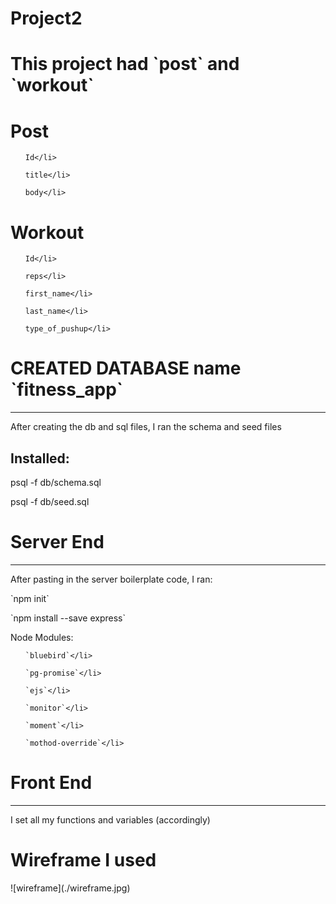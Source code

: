 # Project2

<h1>This project had `post` and `workout`</h1>

<h1>Post</h1>

<ul>
    
    Id</li>
    
    title</li>
    
    body</li>
</ul>

<h1>Workout</h1>
<ul>
    
    Id</li>
    
    reps</li>
    
    first_name</li>
    
    last_name</li>
    
    type_of_pushup</li>
</ul>
    
<h1>CREATED DATABASE name `fitness_app`</h1>
<hr>
    <p>After creating the db and sql files, I ran the schema and seed files</p>
<h2>Installed:</h2>
    <p>psql -f db/schema.sql</p>
    <p>psql -f db/seed.sql</p>

<h1>Server End</h1>
<hr>
    <p>After pasting in the server boilerplate code, I ran:</p>
    <p>`npm init`</p>
    <p>`npm install --save express`</p>
    <p>Node Modules:</p>
<ul>
    
    `bluebird`</li>
    
    `pg-promise`</li>
    
    `ejs`</li>
    
    `monitor`</li>
    
    `moment`</li>
    
    `mothod-override`</li>
</ul>

<h1>Front End</h1>
<hr>
    <p> I set all my functions and variables (accordingly)</p>

<h1>Wireframe I used</h1>   
    <p>![wireframe](./wireframe.jpg)</p>